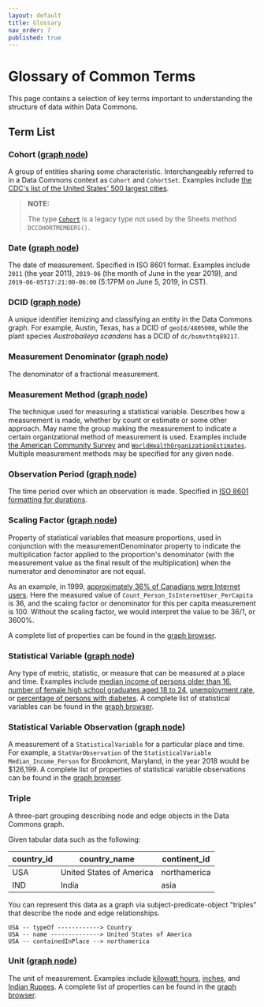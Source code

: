 ```yaml
---
layout: default
title: Glossary
nav_order: 7
published: true
---
```

# Glossary of Common Terms

This page contains a selection of key terms important to understanding the structure of data within Data Commons.

## Term List

### Cohort ([graph node](https://datacommons.org/browser/CohortSet))

A group of entities sharing some characteristic. Interchangeably referred to in a Data Commons context as `Cohort` and `CohortSet`. Examples include [the CDC's list of the United States' 500 largest cities](https://datacommons.org/browser/CDC500_City).

>  **NOTE:**
>
>  The type [`Cohort`](https://datacommons.org/browser/Cohort) is a legacy type not used by the Sheets method `DCCOHORTMEMBERS()`.

### Date ([graph node](https://datacommons.org/browser/date))

The date of measurement. Specified in ISO 8601 format. Examples include `2011` (the year 2011), `2019-06` (the month of June in the year 2019), and `2019-06-05T17:21:00-06:00` (5:17PM on June 5, 2019, in CST).

### DCID ([graph node](https://datacommons.org/browser/dcid))

A unique identifier itemizing and classifying an entity in the Data Commons graph. For example, Austin, Texas, has a DCID of `geoId/4805000`, while the plant species _Austrobaileya scandens_ has a DCID of `dc/bsmvthtq89217`.

### Measurement Denominator ([graph node](https://datacommons.org/browser/measurementDenominator))

The denominator of a fractional measurement.

### Measurement Method ([graph node](https://datacommons.org/browser/measurementMethod))

The technique used for measuring a statistical variable. Describes how a measurement is made, whether by count or estimate or some other approach. May name the group making the measurement to indicate a certain organizational method of measurement is used. Examples include [the American Community Survey](https://datacommons.org/browser/dc/gg17432) and [`WorldHealthOrganizationEstimates`](https://datacommons.org/browser/WorldHealthOrganizationEstimates). Multiple measurement methods may be specified for any given node.

### Observation Period ([graph node](https://datacommons.org/browser/observationPeriod))

The time period over which an observation is made. Specified in [ISO 8601 formatting for durations](https://en.wikipedia.org/wiki/ISO_8601#Durations).

### Scaling Factor ([graph node](https://datacommons.org/browser/scalingFactor))

Property of statistical variables that measure proportions, used in conjunction with the measurementDenominator property to indicate the multiplication factor applied to the proportion's denominator (with the measurement value as the final result of the multiplication) when the numerator and denominator are not equal.

As an example, in 1999, [approximately 36% of Canadians were Internet users](https://datacommons.org/browser/dc/o/0d9e3dd3y6yt3). Here the measured value of `Count_Person_IsInternetUser_PerCapita` is 36, and the scaling factor or denominator for this per capita measurement is 100. Without the scaling factor, we would interpret the value to be 36/1, or 3600%.

A complete list of properties can be found in the [graph browser](https://datacommons.org/browser/scalingFactor).

### Statistical Variable ([graph node](https://datacommons.org/browser/StatisticalVariable))

Any type of metric, statistic, or measure that can be measured at a place and time. Examples include [median income of persons older than 16](https://datacommons.org/browser/Median_Income_Person_16OrMoreYears), [number of female high school graduates aged 18 to 24](https://datacommons.org/browser/Count_Person_18To24Years_EducationalAttainmentHighSchoolGraduateIncludesEquivalency_Female), [unemployment rate](https://browser.datacommons.org/browser/UnemploymentRate_Person), or [percentage of persons with diabetes](https://browser.datacommons.org/browser/Percent_Person_WithDiabetes). A complete list of statistical variables can be found in the [graph browser](https://datacommons.org/browser/StatisticalVariable).

### Statistical Variable Observation ([graph node](https://datacommons.org/browser/StatVarObservation))

A measurement of a `StatisticalVariable` for a particular place and time. For example, a `StatVarObservation` of the `StatisticalVariable` `Median_Income_Person` for Brookmont, Maryland, in the year 2018 would be $126,199. A complete list of properties of statistical variable observations can be found in the [graph browser](https://datacommons.org/browser/StatVarObservation).

### Triple

A three-part grouping describing node and edge objects in the Data Commons graph.

Given tabular data such as the following:

|country_id  |  country_name	         |  continent_id|
|-------|--------|---------|
|USA	     |  United States of America |  northamerica|
|IND	     |  India                    |	        asia|

You can represent this data as a graph via subject-predicate-object "triples" that describe the node and edge relationships.

```
USA -- typeOf ------------> Country
USA -- name --------------> United States of America
USA -- containedInPlace --> northamerica
```

### Unit ([graph node](https://datacommons.org/browser/unit))

The unit of measurement. Examples include [kilowatt hours](https://datacommons.org/browser/KilowattHour), [inches](https://datacommons.org/browser/Inch), and [Indian Rupees](https://datacommons.org/browser/IndianRupee). A complete list of properties can be found in the [graph browser](https://datacommons.org/browser/unit).
